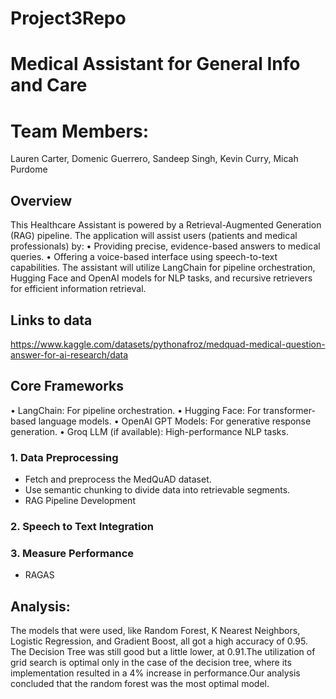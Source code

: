 # Project3Repo
# Medical Assistant for General Info and Care

# Team Members:
 Lauren Carter,
 Domenic Guerrero,
 Sandeep Singh,
 Kevin Curry,
 Micah Purdome

## Overview
This Healthcare Assistant is powered by a Retrieval-Augmented Generation 
(RAG) pipeline. The application will assist users (patients and medical professionals) by: 
• Providing precise, evidence-based answers to medical queries. 
• Offering a voice-based interface using speech-to-text capabilities. 
The assistant will utilize LangChain for pipeline orchestration, Hugging Face and OpenAI models for NLP 
tasks, and recursive retrievers for efficient information retrieval. 

## Links to data
https://www.kaggle.com/datasets/pythonafroz/medquad-medical-question-answer-for-ai-research/data

## Core Frameworks
• LangChain: For pipeline orchestration. 
• Hugging Face: For transformer-based language models. 
• OpenAI GPT Models: For generative response generation. 
• Groq LLM (if available): High-performance NLP tasks. 


### 1. **Data Preprocessing**
   - Fetch and preprocess the MedQuAD dataset. 
   - Use semantic chunking to divide data into retrievable segments.
   - RAG Pipeline Development 
### 2. **Speech to Text Integration**
   
### 3. **Measure Performance**
   - RAGAS


## Analysis: 

The models that were used, like Random Forest, K Nearest Neighbors, Logistic Regression, and Gradient Boost, all got a high accuracy of 0.95. The Decision Tree was still good but a little lower, at 0.91.The utilization of grid search is optimal only in the case of the decision tree, where its implementation resulted in a 4% increase in performance.Our analysis concluded that the random forest was the most optimal model.